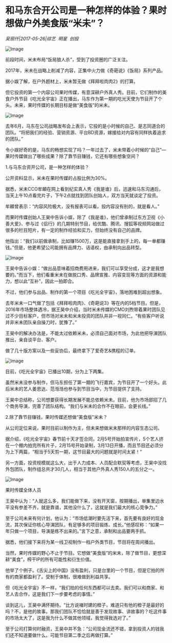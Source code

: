 # 和马东合开公司是一种怎样的体验？果时想做户外美食版“米未”？

*吴丽仟|2017-05-26|综艺 
                                                明星 
                                                创投*

![Image](http://p3.pstatp.com/large/26ed000196107be23f69)

前段时间，米未布局“饭局狼人杀”，受到了投资圈的广泛关注。

2017年，米未在战略上削减了内容，正集中火力做《奇葩说》《饭局》系列产品。

据小娱了解，在户外题材上，米未暂无做《拜拜啦肉肉2》的打算。

但它投资的第一个内容公司果时传媒，有意深耕户外真人秀。目前，它们制作的美食户外节目《吃光全宇宙》正在播出，马东作为第一期的吃光天使为节目开了个头。未来，果时传媒的长期目标是做“美食版”的米未。

![Image](http://p1.pstatp.com/large/26ea0001b1f5e989bdbe)

去年6月，马东在公司战略发布会上表示，它投的是小时候的自己、是志同道合的团队。“将把我们的经验、营销资源、平台BD资源，嫁接给对内容有同样执着追求的团队。”

令小娱好奇的是，马东的畅想实现了吗？一年过去了，米未带着小时候的“自己”—果时传媒做出了哪些成果？除了靠节目赚钱，它还有哪些想象空间？

1.与马东合资开公司，是一种怎样的体验？

公开资料显示，米未在果时传媒的占股比例为30%。

据悉，米未CCO牟頔在网上看到纪实真人秀《我是谁》后，迅速和马东沟通后，当天上午10点看完片子，下午2点就找到团队创始人，双方当天就谈定了投资。

牟頔曾表示：“内容风险极大，没有报表可以看。投内容没有别的，就是看人。”

而果时传媒创始人王昊中告诉小娱，除了《我是谁》，他们曾承制过东方卫视《小善大爱》、参与过《侣行》的几期特别节目，给优酷、腾讯、搜狐等视频网站做过很多的栏目短片，有一定的制作经验和实力，但始终没有自己的品牌。

他指出：“我们以前做承制，比如赚1500万，这是能直接拿到手上的，每一单都赚钱。”但是，他更希望公司能拥有品牌力、话语权，由承制向出品转型。

![Image](http://p3.pstatp.com/large/26e00005b4aee04ebac9)

王昊中告诉小娱：“做出品意味着招商费用进来，我们可以享受分成，这才是我想要的。”而当下，他们看重米未在做脱口秀、品牌宣推、内容变现等方面的资源和能力，想以此“互补”，因此一拍即合。

不过，他们参与出品、制作的第一个项目《吃光全宇宙》，落地困难到超出想象。

去年米未一口气做了包括《拜拜啦肉肉》、《奇葩说3》等在内的5档节目。但是，2016年市场整体遇冷，据王昊中介绍，当时米未传媒的CMO刘煦带着果时团队见过不少目标客户，但市场对米未和米未投资的团队并非一视同仁。“有些客户听说并非米未团队亲自操刀时，犹豫了。”

王昊中的解决办法是，不能太过依赖米未，必须自己面对市场，为此他把导演团队推出，亲自谈平台、客户。

做了几十版方案以及一些妥协后，最终拿下了爱奇艺&携程的订单。

![Image](http://p3.pstatp.com/large/26e00005b5ae5e6494be)

目前，《吃光全宇宙》已播出10期，分为上下两集。

虽然米未没参与制作，但马东担任了第一期的飞行嘉宾，为节目开了一个好头。此后米未的艺人姜思达、范湉湉也参与到节目当中，为节目提供了支持。

王昊中总结称，公司想要获得长期发展不能总依赖米未。目前，他为市场部招了几个商务导演，完善了团队结构。“我们与米未的合作不在眼前，会更长线。”

2.除了靠节目赚钱，果时传媒还想做“美食版”米未？

从公司定位来说，果时目前以制作为主，但未来想做米未那样的内容生态公司。

据介绍，《吃光全宇宙》春节前十天才签合同，2月5号开始拍宣传片，5个艺人挤在一个棚内拍完所有片子，2月15号开始录制，3月13日开播，而且节目还必须分为上下两篇，“相当于5天剪一期，这节目最大的问题就是时间太紧！”

另一方面，投资规模就这么大，出于人力成本、人员配合默契等考虑，王昊中没找外包团队，制作组总共才30几人，相当于其他户外真人秀150人的五分之一。

![Image](http://p3.pstatp.com/large/26e50004f6ca66f1ae5d)

果时传媒全体人员

王昊中认为：“人就这么多，我们能做下来，没有开天窗，按期播出，单集里边水平没有参差不齐，就是靠谱，其他没什么了，这就是我们最大的核心竞争力。”

至于公司未来有何计划，他认为：“市场低潮时要先活下来，首先要有良好的现金流，其次保证你核心导演团队，有足够多的项目锻炼、成长。”他感叹称：“如果一年只做一个项目，导演是练不出来的。”言下之意，承制和出品要两手抓。

据悉，他们接下来将为某一线卫视制作一档户外类节目，节目将在周间播出。

当然，果时传媒的野心不止于节目。它想做“美食版”的米未，除了做节目，更想深耕“美食”，榨干IP的所有可能性和衍生价值。

他举了个例子。《舌尖上的中国》没有盈利，只是台里的一个节目，但是它拍的所有的商家都盈利了。受制于体制，很难做到利益共享。

但《吃光全宇宙》不一样，“我们拍的任何东西都可以去卖。我们可以和商家、和艺人去合作，这是我们下一步要考虑的事情。”

谈到这儿，王昊中满怀期待。“比方说褚时建的橙子，难道只有他的橙子是最好的吗？不，是他的故事。那我们团队不恰恰就是善于发现故事、讲故事的？吃这件事的市场太大了，这是我为什么不做其他领域，我觉得我选对了。”

至于公司打算何时融资，王昊中并不急：“公司现金流还不错，拿到投资人的钱我们还不知道要做什么。可能节目第二季之后再做打算。”

